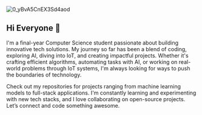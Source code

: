 


![0_yBvA5CnEX3Sd4aod](https://github.com/user-attachments/assets/e31cf8e6-f597-4652-8b12-34f6de93a27d)

## Hi Everyone 👋

I'm a final-year Computer Science student passionate about building innovative tech solutions. My journey so far has been a blend of coding, exploring AI, diving into IoT, and creating impactful projects. Whether it's crafting efficient algorithms, automating tasks with AI, or working on real-world problems through IoT systems, I'm always looking for ways to push the boundaries of technology.

Check out my repositories for projects ranging from machine learning models to full-stack applications. I'm constantly learning and experimenting with new tech stacks, and I love collaborating on open-source projects. Let’s connect and code something awesome.

<!--
**anushreeghosh123/anushreeghosh123** is a ✨ _special_ ✨ repository because its `README.md` (this file) appears on your GitHub profile.

Here are some ideas to get you started:

- 🔭 I’m currently working on ...
- 🌱 I’m currently learning ...
- 👯 I’m looking to collaborate on ...
- 🤔 I’m looking for help with ...
- 💬 Ask me about ...
- 📫 How to reach me: ...
- 😄 Pronouns: ...
- ⚡ Fun fact: ...
-->

